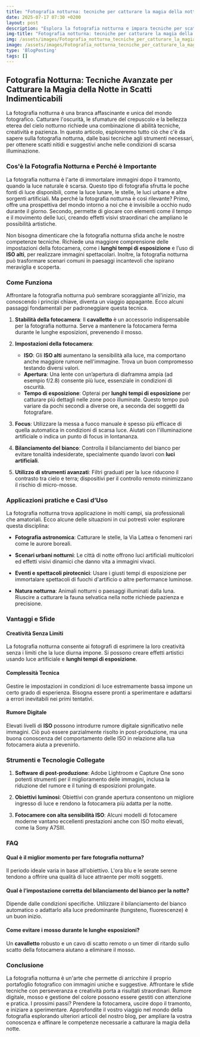 ```yaml
---
title: "Fotografia notturna: tecniche per catturare la magia della notte"
date: 2025-07-17 07:30 +0200
layout: post
description: "Esplora la fotografia notturna e impara tecniche per scatti mozzafiato usando lunghi tempi di esposizione e ISO alti per valorizzare la magia della notte."
img-title: "Fotografia notturna: tecniche per catturare la magia della notte"
img: /assets/images/Fotografia_notturna_tecniche_per_catturare_la_magia_della_notte.jpg
image: /assets/images/Fotografia_notturna_tecniche_per_catturare_la_magia_della_notte.jpg
type: 'BlogPosting'
tags: []
---
```


## Fotografia Notturna: Tecniche Avanzate per Catturare la Magia della Notte in Scatti Indimenticabili

La fotografia notturna è una branca affascinante e unica del mondo fotografico. Catturare l'oscurità, le sfumature del crepuscolo e la bellezza eterea del cielo notturno richiede una combinazione di abilità tecniche, creatività e pazienza. In questo articolo, esploreremo tutto ciò che c'è da sapere sulla fotografia notturna, dalle basi tecniche agli strumenti necessari, per ottenere scatti nitidi e suggestivi anche nelle condizioni di scarsa illuminazione.

### Cos'è la Fotografia Notturna e Perché è Importante

La fotografia notturna è l'arte di immortalare immagini dopo il tramonto, quando la luce naturale è scarsa. Questo tipo di fotografia sfrutta le poche fonti di luce disponibili, come la luce lunare, le stelle, le luci urbane e altre sorgenti artificiali. Ma perché la fotografia notturna è così rilevante? Primo, offre una prospettiva del mondo intorno a noi che è invisibile a occhio nudo durante il giorno. Secondo, permette di giocare con elementi come il tempo e il movimento delle luci, creando effetti visivi straordinari che ampliano le possibilità artistiche.

Non bisogna dimenticare che la fotografia notturna sfida anche le nostre competenze tecniche. Richiede una maggiore comprensione delle impostazioni della fotocamera, come i **lunghi tempi di esposizione** e l’uso di **ISO alti**, per realizzare immagini spettacolari. Inoltre, la fotografia notturna può trasformare scenari comuni in paesaggi incantevoli che ispirano meraviglia e scoperta.

### Come Funziona

Affrontare la fotografia notturna può sembrare scoraggiante all'inizio, ma conoscendo i principi chiave, diventa un viaggio appagante. Ecco alcuni passaggi fondamentali per padroneggiare questa tecnica.

1. **Stabilità della fotocamera**: Il **cavalletto** è un accessorio indispensabile per la fotografia notturna. Serve a mantenere la fotocamera ferma durante le lunghe esposizioni, prevenendo il mosso.

2. **Impostazioni della fotocamera**:
   - **ISO**: Gli **ISO alti** aumentano la sensibilità alla luce, ma comportano anche maggiore rumore nell'immagine. Trova un buon compromesso testando diversi valori.
   - **Apertura**: Una lente con un’apertura di diaframma ampia (ad esempio f/2.8) consente più luce, essenziale in condizioni di oscurità.
   - **Tempo di esposizione**: Opterai per **lunghi tempi di esposizione** per catturare più dettagli nelle zone poco illuminate. Questo tempo può variare da pochi secondi a diverse ore, a seconda dei soggetti da fotografare.

3. **Focus**: Utilizzare la messa a fuoco manuale è spesso più efficace di quella automatica in condizioni di scarsa luce. Aiutati con l'illuminazione artificiale o indica un punto di focus in lontananza.

4. **Bilanciamento del bianco**: Controlla il bilanciamento del bianco per evitare tonalità indesiderate, specialmente quando lavori con **luci artificiali**.

5. **Utilizzo di strumenti avanzati**: Filtri graduati per la luce riducono il contrasto tra cielo e terra; dispositivi per il controllo remoto minimizzano il rischio di micro-mosse.

### Applicazioni pratiche e Casi d’Uso

La fotografia notturna trova applicazione in molti campi, sia professionali che amatoriali. Ecco alcune delle situazioni in cui potresti voler esplorare questa disciplina:

- **Fotografia astronomica**: Catturare le stelle, la Via Lattea o fenomeni rari come le aurore boreali.
  
- **Scenari urbani notturni**: Le città di notte offrono luci artificiali multicolori ed effetti visivi dinamici che danno vita a immagini vivaci.

- **Eventi e spettacoli pirotecnici**: Usare i giusti tempi di esposizione per immortalare spettacoli di fuochi d'artificio o altre performance luminose.

- **Natura notturna**: Animali notturni o paesaggi illuminati dalla luna. Riuscire a catturare la fauna selvatica nella notte richiede pazienza e precisione.

### Vantaggi e Sfide

#### Creatività Senza Limiti

La fotografia notturna consente ai fotografi di esprimere la loro creatività senza i limiti che la luce diurna impone. Si possono creare effetti artistici usando luce artificiale e **lunghi tempi di esposizione**.

#### Complessità Tecnica

Gestire le impostazioni in condizioni di luce estremamente bassa impone un certo grado di esperienza. Bisogna essere pronti a sperimentare e adattarsi a errori inevitabili nei primi tentativi.

#### Rumore Digitale

Elevati livelli di **ISO** possono introdurre rumore digitale significativo nelle immagini. Ciò può essere parzialmente risolto in post-produzione, ma una buona conoscenza del comportamento delle ISO in relazione alla tua fotocamera aiuta a prevenirlo.

### Strumenti e Tecnologie Collegate

1. **Software di post-produzione**: Adobe Lightroom e Capture One sono potenti strumenti per il miglioramento delle immagini, inclusa la riduzione del rumore e il tuning di esposizioni prolungate.

2. **Obiettivi luminosi**: Obiettivi con grande apertura consentono un migliore ingresso di luce e rendono la fotocamera più adatta per la notte.

3. **Fotocamere con alta sensibilità ISO**: Alcuni modelli di fotocamere moderne vantano eccellenti prestazioni anche con ISO molto elevati, come la Sony A7SIII.

### FAQ

#### Qual è il miglior momento per fare fotografia notturna?

Il periodo ideale varia in base all'obiettivo. L'ora blu e le serate serene tendono a offrire una qualità di luce attraente per molti soggetti.

#### Qual è l’impostazione corretta del bilanciamento del bianco per la notte?

Dipende dalle condizioni specifiche. Utilizzare il bilanciamento del bianco automatico o adattarlo alla luce predominante (tungsteno, fluorescenze) è un buon inizio.

#### Come evitare i mosso durante le lunghe esposizioni?

Un **cavalletto** robusto e un cavo di scatto remoto o un timer di ritardo sullo scatto della fotocamera aiutano a eliminare il mosso.

### Conclusione

La fotografia notturna è un'arte che permette di arricchire il proprio portafoglio fotografico con immagini uniche e suggestive. Affrontare le sfide tecniche con perseveranza e creatività porta a risultati straordinari. Rumore digitale, mosso e gestione del colore possono essere gestiti con attenzione e pratica. I prossimi passi? Prendere la fotocamera, uscire dopo il tramonto, e iniziare a sperimentare. Approfondite il vostro viaggio nel mondo della fotografia esplorando ulteriori articoli del nostro blog, per ampliare la vostra conoscenza e affinare le competenze necessarie a catturare la magia della notte.